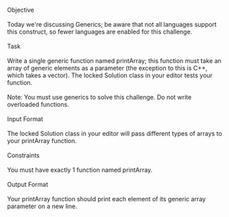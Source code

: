 Objective</br>
</br>
Today we're discussing Generics; be aware that not all languages support this construct, so fewer languages are enabled for this challenge. </br>
</br>
Task</br>
</br>
Write a single generic function named printArray; this function must take an array of generic elements as a parameter (the exception to this is C++, which takes a vector). The locked Solution class in your editor tests your function.</br>
</br>
Note: You must use generics to solve this challenge. Do not write overloaded functions.</br>
</br>
Input Format</br>
</br>
The locked Solution class in your editor will pass different types of arrays to your printArray function.</br>
</br>
Constraints</br>
</br>
You must have exactly 1 function named printArray.</br>
</br>
Output Format</br>
</br>
Your printArray function should print each element of its generic array parameter on a new line.</br>